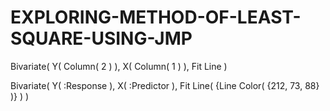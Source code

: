 # EXPLORING-METHOD-OF-LEAST-SQUARE-USING-JMP

Bivariate( Y( Column( 2 ) ), X( Column( 1 ) ), Fit Line )

Bivariate(
	Y( :Response ),
	X( :Predictor ),
	Fit Line( {Line Color( {212, 73, 88} )} )
)
